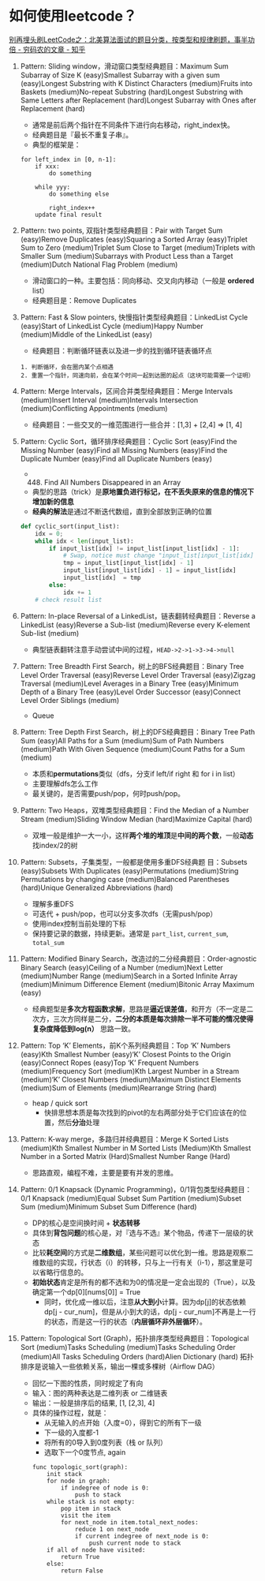 # 如何使用leetcode？

[别再埋头刷LeetCode之：北美算法面试的题目分类，按类型和规律刷题，事半功倍 - 穷码农的文章 - 知乎](https://zhuanlan.zhihu.com/p/89392459)

1. Pattern: Sliding window，滑动窗口类型经典题目：Maximum Sum Subarray of Size K (easy)Smallest Subarray with a given sum (easy)Longest Substring with K Distinct Characters (medium)Fruits into Baskets (medium)No-repeat Substring (hard)Longest Substring with Same Letters after Replacement (hard)Longest Subarray with Ones after Replacement (hard)
    - 通常是前后两个指针在不同条件下进行向右移动，right_index快。
    - 经典题目是『最长不重复子串』。
    - 典型的框架是：
    ```
    for left_index in [0, n-1]:
        if xxx:
            do something
        
        while yyy:
            do something else
            
            right_index++
        update final result
    ```

2. Pattern: two points, 双指针类型经典题目：Pair with Target Sum (easy)Remove Duplicates (easy)Squaring a Sorted Array (easy)Triplet Sum to Zero (medium)Triplet Sum Close to Target (medium)Triplets with Smaller Sum (medium)Subarrays with Product Less than a Target (medium)Dutch National Flag Problem (medium)
    - 滑动窗口的一种。主要包括：同向移动、交叉向内移动（一般是 **ordered** list）
    - 经典题目是：Remove Duplicates

3. Pattern: Fast & Slow pointers, 快慢指针类型经典题目：LinkedList Cycle (easy)Start of LinkedList Cycle (medium)Happy Number (medium)Middle of the LinkedList (easy)
    - 经典题目：判断循环链表以及进一步的找到循环链表循环点
    ```
    1. 判断循环，会在圈内某个点相遇
    2. 重置一个指针，同速向前，会在某个时间一起到达圈的起点（这块可能需要一个证明）
    ```

4. Pattern: Merge Intervals，区间合并类型经典题目：Merge Intervals (medium)Insert Interval (medium)Intervals Intersection (medium)Conflicting Appointments (medium)
    - 经典题目：一些交叉的一维范围进行一些合并：[1,3] + [2,4] => [1, 4]

5. Pattern: Cyclic Sort，循环排序经典题目：Cyclic Sort (easy)Find the Missing Number (easy)Find all Missing Numbers (easy)Find the Duplicate Number (easy)Find all Duplicate Numbers (easy)
    - 448. Find All Numbers Disappeared in an Array
    - 典型的思路（trick）是**原地置负进行标记，在不丢失原来的信息的情况下增加新的信息**
    - **经典的解法**是通过不断迭代数组，直到全部放到正确的位置
    ```py
    def cyclic_sort(input_list):
        idx = 0;
        while idx < len(input_list):
            if input_list[idx] != input_list[input_list[idx] - 1]:
                # Swap, notice must change "input_list[input_list[idx] - 1]" first
                tmp = input_list[input_list[idx] - 1]
                input_list[input_list[idx] - 1] = input_list[idx] 
                input_list[idx]  = tmp
            else:
                idx += 1
        # check result list
    ```
6. Pattern: In-place Reversal of a LinkedList，链表翻转经典题目：Reverse a LinkedList (easy)Reverse a Sub-list (medium)Reverse every K-element Sub-list (medium)
    - 典型链表翻转注意手动尝试中间的过程，`HEAD->2->1->3->4->null`
7. Pattern: Tree Breadth First Search，树上的BFS经典题目：Binary Tree Level Order Traversal (easy)Reverse Level Order Traversal (easy)Zigzag Traversal (medium)Level Averages in a Binary Tree (easy)Minimum Depth of a Binary Tree (easy)Level Order Successor (easy)Connect Level Order Siblings (medium)
    - Queue
8. Pattern: Tree Depth First Search，树上的DFS经典题目：Binary Tree Path Sum (easy)All Paths for a Sum (medium)Sum of Path Numbers (medium)Path With Given Sequence (medium)Count Paths for a Sum (medium)
    - 本质和**permutations**类似（dfs，分支if left/if right 和 for i in list）
    - 主要理解dfs怎么工作
    - 最关键的，是否需要push/pop，何时push/pop。
9. Pattern: Two Heaps，双堆类型经典题目：Find the Median of a Number Stream (medium)Sliding Window Median (hard)Maximize Capital (hard)
    - 双堆一般是维护一大一小，这样**两个堆的堆顶**是**中间的两个数**，一般**动态**找index/2的树

10. Pattern: Subsets，子集类型，一般都是使用多重DFS经典题 目：Subsets (easy)Subsets With Duplicates (easy)Permutations (medium)String Permutations by changing case (medium)Balanced Parentheses (hard)Unique Generalized Abbreviations (hard)
    - 理解多重DFS
    - 可迭代 + push/pop，也可以分支多次dfs（无需push/pop）
    - 使用index控制当前处理的下标
    - 保持要记录的数据，持续更新。通常是 `part_list`, `current_sum`, `total_sum`

11. Pattern: Modified Binary Search，改造过的二分经典题目：Order-agnostic Binary Search (easy)Ceiling of a Number (medium)Next Letter (medium)Number Range (medium)Search in a Sorted Infinite Array (medium)Minimum Difference Element (medium)Bitonic Array Maximum (easy)
    - 经典题型是**多次方程函数求解**，思路是**逼近误差值**，和开方（不一定是二次方，三次方同样是二分，**二分的本质是每次排除一半不可能的情况使得复杂度降低到log(n）** 思路一致。
12. Pattern: Top ‘K’ Elements，前K个系列经典题目：Top ‘K’ Numbers (easy)Kth Smallest Number (easy)‘K’ Closest Points to the Origin (easy)Connect Ropes (easy)Top ‘K’ Frequent Numbers (medium)Frequency Sort (medium)Kth Largest Number in a Stream (medium)‘K’ Closest Numbers (medium)Maximum Distinct Elements (medium)Sum of Elements (medium)Rearrange String (hard)
    - heap / quick sort
        - 快排思想本质是每次找到的pivot的左右两部分处于它们应该在的位置，然后**分治**处理
13. Pattern: K-way merge，多路归并经典题目：Merge K Sorted Lists (medium)Kth Smallest Number in M Sorted Lists (Medium)Kth Smallest Number in a Sorted Matrix (Hard)Smallest Number Range (Hard)
    - 思路直观，编程不难，主要是要有并发的思维。
14. Pattern: 0/1 Knapsack (Dynamic Programming)，0/1背包类型经典题目：0/1 Knapsack (medium)Equal Subset Sum Partition (medium)Subset Sum (medium)Minimum Subset Sum Difference (hard)
    - DP的核心是空间换时间 + **状态转移**
    - 具体到**背包问题**的核心是，对『选与不选』某个物品，传递下一层级的状态
    - 比较**耗空间**的方式是**二维数组**，某些问题可以优化到一维。思路是观察二维数组的实现，行状态（i）的转移，只与上一行有关（i-1），那这里是可以省略行信息的。
    - **初始状态**肯定是所有的都不选和为0的情况是一定会出现的（True），以及确定第一个dp[0][nums[0]] = True
        - 同时，优化成一维以后，注意**从大到小**计算。因为dp[j]的状态依赖dp[j - cur_num]，但是从小到大的话，dp[j - cur_num]不再是上一行的状态，而是这一行的状态（**内层循环非外层循环**）。
15. Pattern: Topological Sort (Graph)，拓扑排序类型经典题目：Topological Sort (medium)Tasks Scheduling (medium)Tasks Scheduling Order (medium)All Tasks Scheduling Orders (hard)Alien Dictionary (hard)
拓扑排序是说输入一些依赖关系，输出一棵或多棵树（Airflow DAG）
    - 回忆一下图的性质，同时规定了有向
    - 输入：图的两种表达是二维列表 or 二维链表
    - 输出：一般是排序后的结果, [1, [2,3], 4]
    - 具体的操作过程，就是：
        - 从无输入的点开始（入度=0），得到它的所有下一级
        - 下一级的入度都-1
        - 将所有的0导入到0度列表（栈 or 队列）
        - 选取下一个0度节点, again
        ```
        func topologic_sort(graph):
            init stack
            for node in graph:
                if indegree of node is 0:
                    push to stack
            while stack is not empty:
                pop item in stack
                visit the item
                for next_node in item.total_next_nodes:
                    reduce 1 on next_node
                    if current indegree of next_node is 0:
                        push current node to stack
            if all of node have visited:
                return True
            else:
                return False
        ```